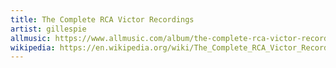 ```yaml
---
title: The Complete RCA Victor Recordings
artist: gillespie
allmusic: https://www.allmusic.com/album/the-complete-rca-victor-recordings-mw0000627400
wikipedia: https://en.wikipedia.org/wiki/The_Complete_RCA_Victor_Recordings
---
```

